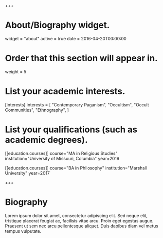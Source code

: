 +++
# About/Biography widget.
widget = "about"
active = true
date = 2016-04-20T00:00:00

# Order that this section will appear in.
weight = 5

# List your academic interests.
[interests]
  interests = [
    "Contemporary Paganism",
    "Occultism",
    "Occult Communities",
    "Ethnography",
  ]

# List your qualifications (such as academic degrees).
[[education.courses]]
  course="MA in Religious Studies"
  institution="University of Missouri, Columbia"
  year=2019

[[education.courses]]
  course="BA in Philosophy"
  institution="Marshall University"
  year=2017
 
+++

# Biography
Lorem ipsum dolor sit amet, consectetur adipiscing elit. Sed neque elit, tristique placerat feugiat ac, facilisis vitae arcu. Proin eget egestas augue. Praesent ut sem nec arcu pellentesque aliquet. Duis dapibus diam vel metus tempus vulputate. 
